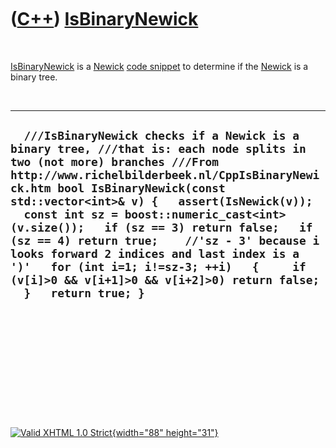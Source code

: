 



 

 

 

 

 

([C++](Cpp.htm)) [IsBinaryNewick](CppIsBinaryNewick.htm)
========================================================

 

[IsBinaryNewick](CppIsBinaryNewick.htm) is a [Newick](CppNewick.htm)
[code snippet](CppCodeSnippets.htm) to determine if the
[Newick](CppNewick.htm) is a binary tree.

 

  ------------------------------------------------------------------------------------------------------------------------------------------------------------------------------------------------------------------------------------------------------------------------------------------------------------------------------------------------------------------------------------------------------------------------------------------------------------------------------------------------------------------------------------------------------------
  `  ///IsBinaryNewick checks if a Newick is a binary tree, ///that is: each node splits in two (not more) branches ///From http://www.richelbilderbeek.nl/CppIsBinaryNewick.htm bool IsBinaryNewick(const std::vector<int>& v) {   assert(IsNewick(v));   const int sz = boost::numeric_cast<int>(v.size());   if (sz == 3) return false;   if (sz == 4) return true;    //'sz - 3' because i looks forward 2 indices and last index is a ')'   for (int i=1; i!=sz-3; ++i)   {     if (v[i]>0 && v[i+1]>0 && v[i+2]>0) return false;   }   return true; }`
  ------------------------------------------------------------------------------------------------------------------------------------------------------------------------------------------------------------------------------------------------------------------------------------------------------------------------------------------------------------------------------------------------------------------------------------------------------------------------------------------------------------------------------------------------------------

 

 

 

 

 





 

[![Valid XHTML 1.0 Strict](valid-xhtml10.png){width="88"
height="31"}](http://validator.w3.org/check?uri=referer)
